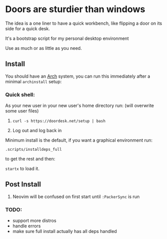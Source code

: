 # Doors are sturdier than windows

The idea is a one liner to have a quick workbench, like flipping a door on its side for a quick desk.

It's a bootstrap script for my personal desktop environment

Use as much or as little as you need.

## Install
You should have an [Arch](https://archlinux.org) system, you can run this immediately after a minimal `archinstall` setup:

### Quick shell:
As your new user in your new user's home directory run: (will overwrite some user files)

1. ```curl -s https://doordesk.net/setup | bash```

2. Log out and log back in

Minimum install is the default, if you want a graphical environment run:

`.scripts/installdeps_full`

to get the rest and then:

```startx``` to load it.

## Post Install
1. Neovim will be confused on first start until `:PackerSync` is run

### TODO:
- support more distros
- handle errors
- make sure full install actually has all deps handled

